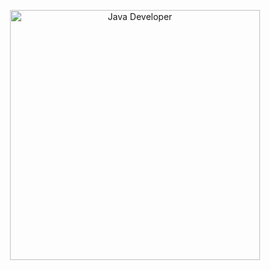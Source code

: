 <p align="center">
  <a href="#" target="_blank" >
    <img alt="Java Developer" src="http://meiobit.com/wp-content/uploads/2008/02/20160512moardib_java_logo.jpg" width="400" />
  </a>
</p>
